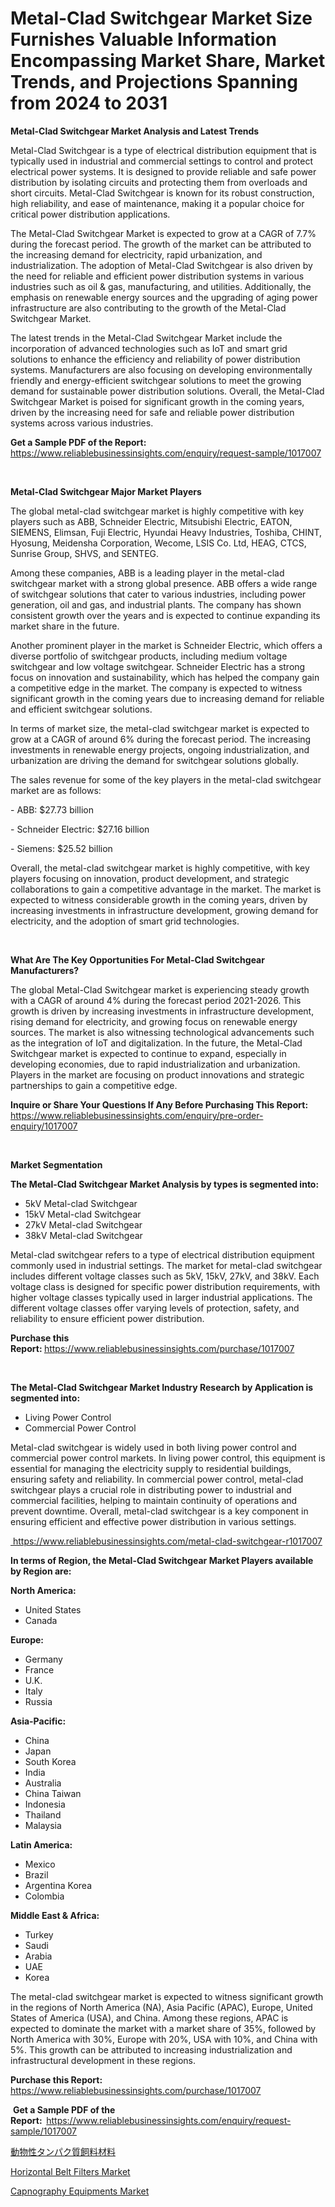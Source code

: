 <p><h1>Metal-Clad Switchgear Market Size Furnishes Valuable Information Encompassing Market Share, Market Trends, and Projections Spanning from 2024 to 2031</h1></p><p><strong>Metal-Clad Switchgear Market Analysis and Latest Trends</strong></p>
<p><p>Metal-Clad Switchgear is a type of electrical distribution equipment that is typically used in industrial and commercial settings to control and protect electrical power systems. It is designed to provide reliable and safe power distribution by isolating circuits and protecting them from overloads and short circuits. Metal-Clad Switchgear is known for its robust construction, high reliability, and ease of maintenance, making it a popular choice for critical power distribution applications.</p><p>The Metal-Clad Switchgear Market is expected to grow at a CAGR of 7.7% during the forecast period. The growth of the market can be attributed to the increasing demand for electricity, rapid urbanization, and industrialization. The adoption of Metal-Clad Switchgear is also driven by the need for reliable and efficient power distribution systems in various industries such as oil & gas, manufacturing, and utilities. Additionally, the emphasis on renewable energy sources and the upgrading of aging power infrastructure are also contributing to the growth of the Metal-Clad Switchgear Market.</p><p>The latest trends in the Metal-Clad Switchgear Market include the incorporation of advanced technologies such as IoT and smart grid solutions to enhance the efficiency and reliability of power distribution systems. Manufacturers are also focusing on developing environmentally friendly and energy-efficient switchgear solutions to meet the growing demand for sustainable power distribution solutions. Overall, the Metal-Clad Switchgear Market is poised for significant growth in the coming years, driven by the increasing need for safe and reliable power distribution systems across various industries.</p></p>
<p><strong>Get a Sample PDF of the Report:&nbsp;</strong> <a href="https://www.reliablebusinessinsights.com/enquiry/request-sample/1017007">https://www.reliablebusinessinsights.com/enquiry/request-sample/1017007</a></p>
<p>&nbsp;</p>
<p><strong>Metal-Clad Switchgear Major Market Players</strong></p>
<p><p>The global metal-clad switchgear market is highly competitive with key players such as ABB, Schneider Electric, Mitsubishi Electric, EATON, SIEMENS, Elimsan, Fuji Electric, Hyundai Heavy Industries, Toshiba, CHINT, Hyosung, Meidensha Corporation, Wecome, LSIS Co. Ltd, HEAG, CTCS, Sunrise Group, SHVS, and SENTEG.</p><p>Among these companies, ABB is a leading player in the metal-clad switchgear market with a strong global presence. ABB offers a wide range of switchgear solutions that cater to various industries, including power generation, oil and gas, and industrial plants. The company has shown consistent growth over the years and is expected to continue expanding its market share in the future.</p><p>Another prominent player in the market is Schneider Electric, which offers a diverse portfolio of switchgear products, including medium voltage switchgear and low voltage switchgear. Schneider Electric has a strong focus on innovation and sustainability, which has helped the company gain a competitive edge in the market. The company is expected to witness significant growth in the coming years due to increasing demand for reliable and efficient switchgear solutions.</p><p>In terms of market size, the metal-clad switchgear market is expected to grow at a CAGR of around 6% during the forecast period. The increasing investments in renewable energy projects, ongoing industrialization, and urbanization are driving the demand for switchgear solutions globally.</p><p>The sales revenue for some of the key players in the metal-clad switchgear market are as follows:</p><p>- ABB: $27.73 billion</p><p>- Schneider Electric: $27.16 billion</p><p>- Siemens: $25.52 billion</p><p>Overall, the metal-clad switchgear market is highly competitive, with key players focusing on innovation, product development, and strategic collaborations to gain a competitive advantage in the market. The market is expected to witness considerable growth in the coming years, driven by increasing investments in infrastructure development, growing demand for electricity, and the adoption of smart grid technologies.</p></p>
<p>&nbsp;</p>
<p><strong>What Are The Key Opportunities For Metal-Clad Switchgear Manufacturers?</strong></p>
<p><p>The global Metal-Clad Switchgear market is experiencing steady growth with a CAGR of around 4% during the forecast period 2021-2026. This growth is driven by increasing investments in infrastructure development, rising demand for electricity, and growing focus on renewable energy sources. The market is also witnessing technological advancements such as the integration of IoT and digitalization. In the future, the Metal-Clad Switchgear market is expected to continue to expand, especially in developing economies, due to rapid industrialization and urbanization. Players in the market are focusing on product innovations and strategic partnerships to gain a competitive edge.</p></p>
<p><strong>Inquire or Share Your Questions If Any Before Purchasing This Report:</strong> <a href="https://www.reliablebusinessinsights.com/enquiry/pre-order-enquiry/1017007">https://www.reliablebusinessinsights.com/enquiry/pre-order-enquiry/1017007</a></p>
<p>&nbsp;</p>
<p><strong>Market Segmentation</strong></p>
<p><strong>The Metal-Clad Switchgear Market Analysis by types is segmented into:</strong></p>
<p><ul><li>5kV Metal-clad Switchgear</li><li>15kV Metal-clad Switchgear</li><li>27kV Metal-clad Switchgear</li><li>38kV Metal-clad Switchgear</li></ul></p>
<p><p>Metal-clad switchgear refers to a type of electrical distribution equipment commonly used in industrial settings. The market for metal-clad switchgear includes different voltage classes such as 5kV, 15kV, 27kV, and 38kV. Each voltage class is designed for specific power distribution requirements, with higher voltage classes typically used in larger industrial applications. The different voltage classes offer varying levels of protection, safety, and reliability to ensure efficient power distribution.</p></p>
<p><strong>Purchase this Report:&nbsp;</strong><a href="https://www.reliablebusinessinsights.com/purchase/1017007">https://www.reliablebusinessinsights.com/purchase/1017007</a></p>
<p>&nbsp;</p>
<p><strong>The Metal-Clad Switchgear Market Industry Research by Application is segmented into:</strong></p>
<p><ul><li>Living Power Control</li><li>Commercial Power Control</li></ul></p>
<p><p>Metal-clad switchgear is widely used in both living power control and commercial power control markets. In living power control, this equipment is essential for managing the electricity supply to residential buildings, ensuring safety and reliability. In commercial power control, metal-clad switchgear plays a crucial role in distributing power to industrial and commercial facilities, helping to maintain continuity of operations and prevent downtime. Overall, metal-clad switchgear is a key component in ensuring efficient and effective power distribution in various settings.</p></p>
<p><a href="https://www.reliablebusinessinsights.com/metal-clad-switchgear-r1017007">&nbsp;https://www.reliablebusinessinsights.com/metal-clad-switchgear-r1017007</a></p>
<p><strong>In terms of Region, the Metal-Clad Switchgear Market Players available by Region are:</strong></p>
<p>
    <p> <strong> North America: </strong>
        <ul>
            <li>United States</li>
            <li>Canada</li>
        </ul>
        </p> 
    <p> <strong> Europe: </strong>
        <ul>
            <li>Germany</li>
            <li>France</li>
            <li>U.K.</li>
            <li>Italy</li>
            <li>Russia</li>
        </ul>
        </p> 
    <p> <strong> Asia-Pacific: </strong>
        <ul>
            <li>China</li>
            <li>Japan</li>
            <li>South Korea</li>
            <li>India</li>
            <li>Australia</li>
            <li>China Taiwan</li>
            <li>Indonesia</li>
            <li>Thailand</li>
            <li>Malaysia</li>
        </ul>
        </p> 
    <p> <strong> Latin America: </strong>
        <ul>
            <li>Mexico</li>
            <li>Brazil</li>
            <li>Argentina Korea</li>
            <li>Colombia</li>
        </ul>
        </p> 
    <p> <strong> Middle East & Africa: </strong>
        <ul>
            <li>Turkey</li>
            <li>Saudi</li>
            <li>Arabia</li>
            <li>UAE</li>
            <li>Korea</li>
        </ul>
    </p>
    </p>
<p><p>The metal-clad switchgear market is expected to witness significant growth in the regions of North America (NA), Asia Pacific (APAC), Europe, United States of America (USA), and China. Among these regions, APAC is expected to dominate the market with a market share of 35%, followed by North America with 30%, Europe with 20%, USA with 10%, and China with 5%. This growth can be attributed to increasing industrialization and infrastructural development in these regions.</p></p>
<p><strong>Purchase this Report: </strong><a href="https://www.reliablebusinessinsights.com/purchase/1017007">https://www.reliablebusinessinsights.com/purchase/1017007</a></p>
<p>&nbsp;<strong>Get a Sample PDF of the Report:&nbsp;&nbsp;</strong><a href="https://www.reliablebusinessinsights.com/enquiry/request-sample/1017007">https://www.reliablebusinessinsights.com/enquiry/request-sample/1017007</a></p>
<p><strong></strong></p>
<p><p><a href="https://github.com/FredaJerde/Market-Research-Report-List-1/blob/main/327738087323.md">動物性タンパク質飼料材料</a></p><p><a href="https://github.com/NikolasKirlin2023/Market-Research-Report-List-1/blob/main/horizontal-belt-filters-market.md">Horizontal Belt Filters Market</a></p><p><a href="https://github.com/LeilaniWyman2021/Market-Research-Report-List-1/blob/main/capnography-equipments-market.md">Capnography Equipments Market</a></p></p>